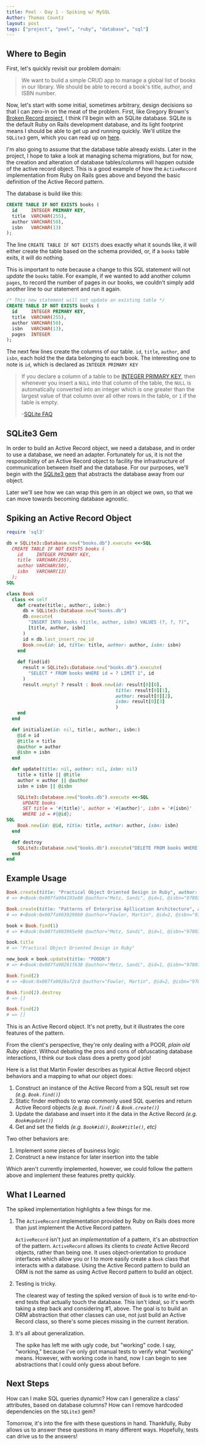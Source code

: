 ```yaml
---
title: Peel - Day 1 - Spiking w/ MySQL
Author: Thomas Countz
layout: post
tags: ["project", "peel", "ruby", "database", "sql"]
---
```


## Where to Begin

First, let's quickly revisit our problem domain:

> We want to build a simple CRUD app to manage a global list of books in our library. We should be able to record a book's title, author, and ISBN number.

Now, let's start with some initial, sometimes arbitrary, design decisions so that I can zero-in on the meat of the problem. First, like Gregory Brown's [Broken Record project](https://practicingruby.com/articles/implementing-the-active-record-pattern-1), I think I'll begin with an SQLite database. SQLite is the default Ruby on Rails development database, and its light footprint means I should be able to get up and running quickly. We'll utilize the `SQLite3` gem, which you can read up on [here](https://github.com/sparklemotion/sql3-ruby/).

I'm also going to assume that the database table already exists. Later in the project, I hope to take a look at managing schema migrations, but for now, the creation and alteration of database tables/columns will happen outside of the active record object. This is a good example of how the `ActiveRecord` implementation from Ruby on Rails goes above and beyond the basic definition of the Active Record pattern. 

The database is build like this:

```sql
CREATE TABLE IF NOT EXISTS books (
  id 	 INTEGER PRIMARY KEY,
  title  VARCHAR(255),
  author VARCHAR(50),
  isbn   VARCHAR(13)
); 
```

The line `CREATE TABLE IF NOT EXISTS` does exactly what it sounds like, it will either create the table based on the schema provided, or, if a `books` table exits, it will do nothing. 

This is important to note because a change to this SQL statement will not _update_ the `books` table. For example, if we wanted to add another column `pages`, to record the number of pages in our books,  we couldn't simply add another line to our statement and run it again.

```sql
/* This new statement will not update an existing table */
CREATE TABLE IF NOT EXISTS books (
  id 	 INTEGER PRIMARY KEY,
  title  VARCHAR(255),
  author VARCHAR(50),
  isbn   VARCHAR(13),
  pages  INTEGER
);
```

The next few lines create the columns of our table. `id`, `title`, `author`, and `isbn`, each hold the the data belonging to each book. The interesting one to note is `id`, which is declared as `INTEGER PRIMARY KEY`

> If you declare a column of a table to be [INTEGER PRIMARY KEY](https://www.sql.org/lang_createtable.html#rowid), then whenever you insert a `NULL` into that column of the table, the `NULL` is automatically converted into an integer which is one greater than the largest value of that column over all other rows in the table, or `1` if the table is empty. 
>
> -[SQLite FAQ](https://www.sql.org/faq.html#q1)

## SQLite3 Gem

In order to build an Active Record object, we need a database, and in order to use a database, we need an adapter. Fortunately for us, it is not the responsibility of an Active Record object to facility the infrastructure of communication between itself and the database. For our purposes, we'll begin with the [SQLite3 gem](https://github.com/sparklemotion/sql3-ruby) that abstracts the database away from our object. 

Later we'll see how we can wrap this gem in an object we own, so that we can move towards becoming database agnostic. 

## Spiking an Active Record Object

```ruby
require 'sql3'

db = SQLite3::Database.new("books.db").execute <<-SQL
  CREATE TABLE IF NOT EXISTS books (
    id 	   INTEGER PRIMARY KEY,
    title  VARCHAR(255),
    author VARCHAR(50),
    isbn   VARCHAR(13)
  ); 
SQL

class Book
  class << self
    def create(title:, author:, isbn:)
      db = SQLite3::Database.new("books.db")
      db.execute(
        "INSERT INTO books (title, author, isbn) VALUES (?, ?, ?)",
        [title, author, isbn]
      )
      id = db.last_insert_row_id
      Book.new(id: id, title: title, author: author, isbn: isbn)
    end
    
    def find(id)
      result = SQLite3::Database.new("books.db").execute(
        "SELECT * FROM books WHERE id = ? LIMIT 1", id
      )
      result.empty? ? result : Book.new(id: result[0][0], 
                                        title: result[0][1], 
                                        author: result[0][2], 
                                        isbn: result[0][3]
                                        )
    end
  end

  def initialize(id: nil, title:, author:, isbn:)
    @id = id
    @title = title
    @author = author
    @isbn = isbn
  end

  def update(title: nil, author: nil, isbn: nil)
    title = title || @title
    author = author || @author
    isbn = isbn || @isbn

    SQLite3::Database.new("books.db").execute <<-SQL
      UPDATE books  
      SET title = '#{title}', author = '#{author}', isbn = '#{isbn}'
      WHERE id = #{@id};
SQL
    Book.new(id: @id, title: title, author: author, isbn: isbn)
  end

  def destroy
    SQLite3::Database.new("books.db").execute("DELETE FROM books WHERE id = ?", @id)
  end
end
```

## Example Usage ##

```ruby
Book.create(title: "Practical Object Oriented Design in Ruby", author: "Metz, Sandi", isbn: "9780321721334")
# => #<Book:0x007fa904193e80 @author="Metz, Sandi", @id=1, @isbn="9780321721334", @title="Practical Object Oriented Design in Ruby">

Book.create(title: "Patterns of Enterprise Apllication Architecture", author: "Fowler, Martin", isbn: "9780321127426")
# => #<Book:0x007fa9039290b0 @author="Fowler, Martin", @id=2, @isbn="9780321127426", @title="Patterns of Enterprise Apllication Architecture">

book = Book.find(1)
# => #<Book:0x007fa903965e98 @author="Metz, Sandi", @id=1, @isbn="9780321721334", @title="Practical Object Oriented Design in Ruby">

book.title
# => "Practical Object Oriented Design in Ruby"

new_book = book.update(title: "POODR")
# => #<Book:0x007fa90291f638 @author="Metz, Sandi", @id=1, @isbn="9780321721334", @title="POODR">

Book.find(2)
# => <Book:0x007fa9028a72c8 @author="Fowler, Martin", @id=2, @isbn="9780321127426", @title="Patterns of Enterprise Apllication Architecture">

Book.find(2).destroy
# => []

Book.find(2)
# => []
```

This is an Active Record object. It's not pretty, but it illustrates the core features of the pattern.

From the client's perspective, they're only dealing with a POOR, _plain old Ruby object_. Without debating the pros and cons of obfuscating database interactions, I think our `Book` class does a pretty good job!

Here is a list that Martin Fowler describes as typical Active Record object behaviors and a mapping to what our object does:

1. Construct an instance of the Active Record from a SQL result set row *(e.g. `Book.find()`)*
2. Static finder methods to wrap commonly used SQL queries and return Active Record objects *(e.g. `Book.find()` & `Book.create()`)*
3. Update the database and insert into it the data in the Active Record *(e.g. `Book#update()`)*
4. Get and set the fields *(e.g. `Book#id()`, `Book#title()`, etc)*

Two other behaviors are:

1. Implement some pieces of business logic
2. Construct a new instance for later insertion into the table

Which aren't currently implemented, however, we could follow the pattern above and implement these features pretty quickly. 

## What I Learned

The spiked implementation highlights a few things for me.

1. The `ActiveRecord` implementation provided by Ruby on Rails does more than just implement the Active Record pattern. 

   `ActiveRecord` isn't just an *implementation* of a pattern, it's an _abstraction_ of the pattern. `ActiveRecord` allows its clients to _create_ Active Record objects, rather than being one. It uses object-orientation to produce interfaces which allow you or I to more easily create a `Book` class that interacts with a database. Using the Active Record pattern to build an ORM is not the same as using Active Record pattern to build an object.

2. Testing is tricky.

   The clearest way of testing the spiked version of `Book` is to write end-to-end tests that actually touch the database. This isn't ideal, so it's worth taking a step back and considering #1, above. The goal is to build an ORM abstraction that other classes can use, not just build an Active Record class, so there's some pieces missing in the current iteration.

3. It's all about generalization.

   The spike has left me with ugly code, but "working" code. I say, "working," because I've only got manual tests to verify what "working" means. However, with working code in hand, now I can begin to see abstractions that I could only guess about before.

## Next Steps

How can I make SQL queries dynamic? How can I generalize a class' attributes, based on database columns? How can I remove hardcoded dependencies on the `SQLite3` gem? 

Tomorrow, it's into the fire with these questions in hand. Thankfully, Ruby allows us to answer these questions in many different ways. Hopefully, tests can drive us to the answers!
